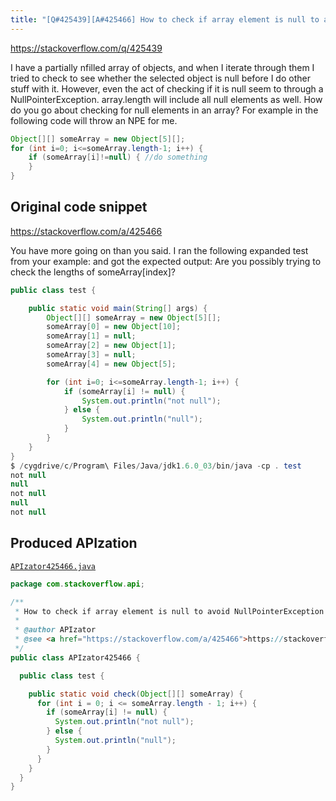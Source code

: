 ```yaml
---
title: "[Q#425439][A#425466] How to check if array element is null to avoid NullPointerException in Java"
---
```


https://stackoverflow.com/q/425439

I have a partially nfilled array of objects, and when I iterate through them I tried to check to see whether the selected object is null before I do other stuff with it. However, even the act of checking if it is null seem to through a NullPointerException. array.length will include all null elements as well. How do you go about checking for null elements in an array? For example in the following code will throw an NPE for me.


```java
Object[][] someArray = new Object[5][];
for (int i=0; i<=someArray.length-1; i++) {
    if (someArray[i]!=null) { //do something
    } 
}
```


## Original code snippet

https://stackoverflow.com/a/425466

You have more going on than you said.  I ran the following expanded test from your example:
and got the expected output:
Are you possibly trying to check the lengths of someArray[index]?

```java
public class test {

    public static void main(String[] args) {
        Object[][] someArray = new Object[5][];
        someArray[0] = new Object[10];
        someArray[1] = null;
        someArray[2] = new Object[1];
        someArray[3] = null;
        someArray[4] = new Object[5];

        for (int i=0; i<=someArray.length-1; i++) {
            if (someArray[i] != null) {
                System.out.println("not null");
            } else {
                System.out.println("null");
            }
        }
    }
}
$ /cygdrive/c/Program\ Files/Java/jdk1.6.0_03/bin/java -cp . test
not null
null
not null
null
not null
```

## Produced APIzation

[`APIzator425466.java`](/data/search/java/APIzator425466.java)

```java
package com.stackoverflow.api;

/**
 * How to check if array element is null to avoid NullPointerException in Java
 *
 * @author APIzator
 * @see <a href="https://stackoverflow.com/a/425466">https://stackoverflow.com/a/425466</a>
 */
public class APIzator425466 {

  public class test {

    public static void check(Object[][] someArray) {
      for (int i = 0; i <= someArray.length - 1; i++) {
        if (someArray[i] != null) {
          System.out.println("not null");
        } else {
          System.out.println("null");
        }
      }
    }
  }
}
```
